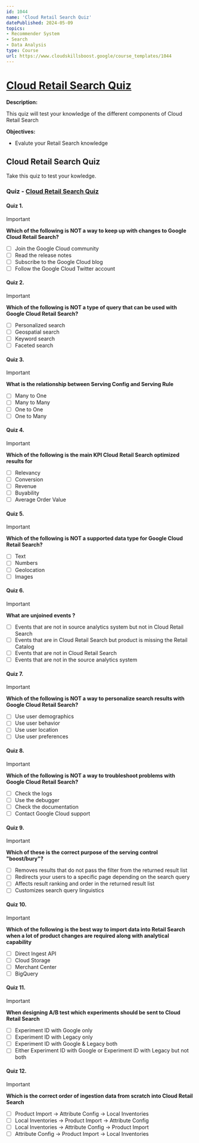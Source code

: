 ```yaml
---
id: 1044
name: 'Cloud Retail Search Quiz'
datePublished: 2024-05-09
topics:
- Recommender System
- Search
- Data Analysis
type: Course
url: https://www.cloudskillsboost.google/course_templates/1044
---
```


# [Cloud Retail Search Quiz](https://www.cloudskillsboost.google/course_templates/1044)

**Description:**

This quiz will test your knowledge of the different components of Cloud Retail Search

**Objectives:**

- Evalute your Retail Search knowledge

## Cloud Retail Search Quiz

Take this quiz to test your kowledge.

### Quiz - [Cloud Retail Search Quiz](https://www.cloudskillsboost.google/course_templates/1044/quizzes/473942)

#### Quiz 1.

> [!important]
> **Which of the following is NOT a way to keep up with changes to Google Cloud Retail Search?**
>
> - [ ] Join the Google Cloud community
> - [ ] Read the release notes
> - [ ] Subscribe to the Google Cloud blog
> - [ ] Follow the Google Cloud Twitter account

#### Quiz 2.

> [!important]
> **Which of the following is NOT a type of query that can be used with Google Cloud Retail Search?**
>
> - [ ] Personalized search
> - [ ] Geospatial search
> - [ ] Keyword search
> - [ ] Faceted search

#### Quiz 3.

> [!important]
> **What is the relationship between Serving Config and Serving Rule**
>
> - [ ] Many to One
> - [ ] Many to Many
> - [ ] One to One
> - [ ] One to Many

#### Quiz 4.

> [!important]
> **Which of the following is the main KPI Cloud Retail Search optimized results for**
>
> - [ ] Relevancy
> - [ ] Conversion
> - [ ] Revenue
> - [ ] Buyability
> - [ ] Average Order Value

#### Quiz 5.

> [!important]
> **Which of the following is NOT a supported data type for Google Cloud Retail Search?**
>
> - [ ] Text
> - [ ] Numbers
> - [ ] Geolocation
> - [ ] Images

#### Quiz 6.

> [!important]
> **What are unjoined events ?**
>
> - [ ] Events that are not  in source analytics system but not in Cloud Retail Search
> - [ ] Events that are in Cloud Retail Search but product is missing the Retail Catalog
> - [ ] Events that are not in Cloud Retail Search
> - [ ] Events that are not  in the source analytics system

#### Quiz 7.

> [!important]
> **Which of the following is NOT a way to personalize search results with Google Cloud Retail Search?**
>
> - [ ] Use user demographics
> - [ ] Use user behavior
> - [ ] Use user location
> - [ ] Use user preferences

#### Quiz 8.

> [!important]
> **Which of the following is NOT a way to troubleshoot problems with Google Cloud Retail Search?**
>
> - [ ] Check the logs
> - [ ] Use the debugger
> - [ ] Check the documentation
> - [ ] Contact Google Cloud support

#### Quiz 9.

> [!important]
> **Which of these is the correct purpose of the serving control "boost/bury"?**
>
> - [ ] Removes results that do not pass the filter from the returned result list
> - [ ] Redirects your users to a specific page depending on the search query
> - [ ] Affects result ranking and order in the returned result list
> - [ ] Customizes search query linguistics

#### Quiz 10.

> [!important]
> **Which of the following is the best way to import data into Retail Search when a lot of product changes are required along with analytical capability**
>
> - [ ] Direct Ingest API
> - [ ] Cloud Storage
> - [ ] Merchant Center
> - [ ] BigQuery

#### Quiz 11.

> [!important]
> **When designing A/B test which experiments should be sent to Cloud Retail Search**
>
> - [ ] Experiment ID with Google only
> - [ ] Experiment ID with Legacy only
> - [ ] Experiment ID with Google & Legacy both
> - [ ] Either Experiment ID with Google or Experiment ID with Legacy but not both

#### Quiz 12.

> [!important]
> **Which is the correct order of ingestion data from scratch into Cloud Retail Search**
>
> - [ ] Product Import -> Attribute Config -> Local Inventories
> - [ ] Local Inventories ->  Product Import -> Attribute Config
> - [ ] Local Inventories -> Attribute Config -> Product Import
> - [ ] Attribute Config -> Product Import ->  Local Inventories

